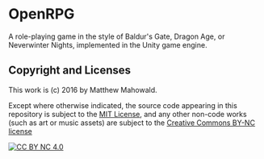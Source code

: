 # OpenRPG
A role-playing game in the style of Baldur's Gate, Dragon Age, or
Neverwinter Nights, implemented in the Unity game engine.

## Copyright and Licenses
This work is (c) 2016 by Matthew Mahowald.

Except where otherwise indicated, the source code appearing in this repository
is subject to the [MIT License](https://opensource.org/licenses/MIT), and any
other non-code works (such as art or music assets) are subject to the [Creative Commons BY-NC license](https://creativecommons.org/licenses/by-nc/4.0/)

[![CC BY NC 4.0](https://i.creativecommons.org/l/by-nc/4.0/88x31.png)](https://creativecommons.org/licenses/by-nc/4.0/)
